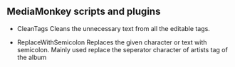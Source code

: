 ## MediaMonkey scripts and plugins

- CleanTags
    Cleans the unnecessary text from all the editable tags.

- ReplaceWithSemicolon
    Replaces the given character or text with semicolon. Mainly used 
    replace the seperator character of artists tag of the album